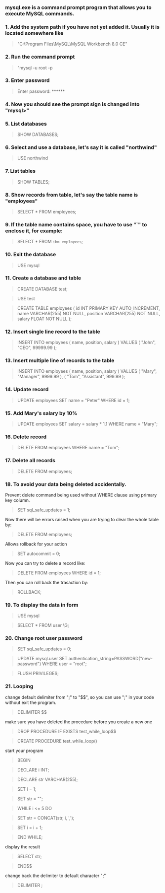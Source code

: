 ### mysql.exe is a command prompt program that allows you to execute MySQL commands.

### 1. Add the system path if you have not yet added it. Usually it is located somewhere like 
> "C:\Program Files\MySQL\MySQL Workbench 8.0 CE\"

### 2. Run the command prompt
> "mysql -u root -p

### 3. Enter password
> Enter password: ******

### 4. Now you should see the prompt sign is changed into "mysql>"

### 5. List databases
> SHOW DATABASES;

### 6. Select and use a database, let's say it is called "northwind"
> USE northwind

### 7. List tables
> SHOW TABLES;

### 8. Show records from table, let's say the table name is "employees"
> SELECT * FROM employees;

### 9. If the table name contains space, you have to use "`" to enclose it, for example:
> SELECT * FROM `ibm employees`;

### 10. Exit the database
> USE mysql

### 11. Create a database and table
> CREATE DATABASE test;

> USE test

> CREATE TABLE employees (
>   id INT PRIMARY KEY AUTO_INCREMENT, 
>   name VARCHAR(255) NOT NULL, 
>   position VARCHAR(255) NOT NULL, 
>   salary FLOAT NOT NULL
> );

### 12. Insert single line record to the table
> INSERT INTO employees (
>   name, position, salary
> ) 
> VALUES (
>   "John", "CEO", 99999.99
> );

### 13. Insert multiple line of records to the table

> INSERT INTO employees (
>   name, position, salary
> ) 
> VALUES (
>   "Mary", "Manager", 9999.99
> ), (
>   "Tom", "Assistant", 999.99
> );

### 14. Update record
> UPDATE employees SET name = "Peter" WHERE id = 1;

### 15. Add Mary's salary by 10%
> UPDATE employees SET salary = salary * 1.1 WHERE name = "Mary";

### 16. Delete record
> DELETE FROM employees WHERE name = "Tom";

### 17. Delete all records
> DELETE FROM employees;

### 18. To avoid your data being deleted accidentally.

Prevent delete command being used without WHERE clause using primary key column.
> SET sql_safe_updates = 1;

Now there will be errors raised when you are trying to clear the whole table by:
> DELETE FROM employees;

Allows rollback for your action
> SET autocommit = 0;

Now you can try to delete a record like:
> DELETE FROM employees WHERE id = 1;

Then you can roll back the trasaction by:
> ROLLBACK;

### 19. To display the data in form
> USE mysql

> SELECT * FROM user \G;

### 20. Change root user password
> SET sql_safe_updates = 0;

> UPDATE mysql.user SET authentication_string=PASSWORD("new-password") WHERE user = "root";

> FLUSH PRIVILEGES;

### 21. Looping

change default delimiter from ";" to "$$", so you can use ";" in your code without exit the program.
> DELIMITER $$

make sure you have deleted the procedure before you create a new one
> DROP PROCEDURE IF EXISTS test_while_loop$$

> CREATE PROCEDURE test_while_loop()

start your program
> BEGIN

> DECLARE i INT;

> DECLARE str VARCHAR(255);

> SET i = 1;

> SET str = "";

> WHILE i <= 5 DO

> SET str = CONCAT(str, i, ',');

> SET i = i + 1;

> END WHILE;

display the result
> SELECT str;

> END$$

change back the delimiter to default character ";"
> DELIMITER ;

